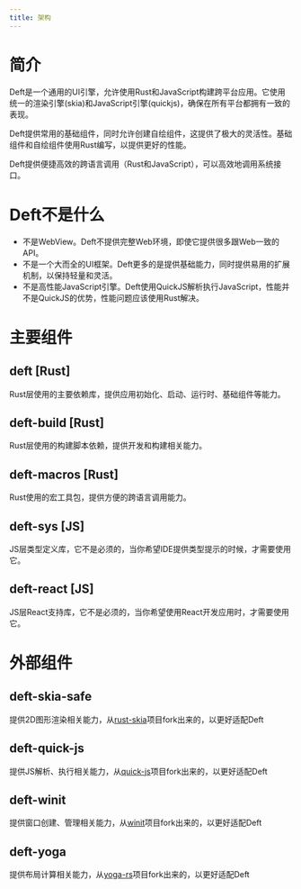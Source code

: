 ```yaml
---
title: 架构
---
```


# 简介

Deft是一个通用的UI引擎，允许使用Rust和JavaScript构建跨平台应用。它使用统一的渲染引擎(skia)和JavaScript引擎(quickjs)，确保在所有平台都拥有一致的表现。

Deft提供常用的基础组件，同时允许创建自绘组件，这提供了极大的灵活性。基础组件和自绘组件使用Rust编写，以提供更好的性能。

Deft提供便捷高效的跨语言调用（Rust和JavaScript），可以高效地调用系统接口。

# Deft不是什么

* 不是WebView。Deft不提供完整Web环境，即使它提供很多跟Web一致的API。
* 不是一个大而全的UI框架。Deft更多的是提供基础能力，同时提供易用的扩展机制，以保持轻量和灵活。
* 不是高性能JavaScript引擎。Deft使用QuickJS解析执行JavaScript，性能并不是QuickJS的优势，性能问题应该使用Rust解决。

# 主要组件

## deft [Rust]

Rust层使用的主要依赖库，提供应用初始化、启动、运行时、基础组件等能力。

## deft-build [Rust]

Rust层使用的构建脚本依赖，提供开发和构建相关能力。

## deft-macros [Rust]

Rust使用的宏工具包，提供方便的跨语言调用能力。

## deft-sys [JS]

JS层类型定义库，它不是必须的，当你希望IDE提供类型提示的时候，才需要使用它。

## deft-react [JS]

JS层React支持库，它不是必须的，当你希望使用React开发应用时，才需要使用它。

# 外部组件

## deft-skia-safe

提供2D图形渲染相关能力，从[rust-skia](https://github.com/rust-skia/rust-skia)项目fork出来的，以更好适配Deft

## deft-quick-js

提供JS解析、执行相关能力，从[quick-js](https://github.com/theduke/quickjs-rs)项目fork出来的，以更好适配Deft

## deft-winit

提供窗口创建、管理相关能力，从[winit](https://github.com/rust-windowing/winit)项目fork出来的，以更好适配Deft

## deft-yoga

提供布局计算相关能力，从[yoga-rs](https://github.com/bschwind/yoga-rs)项目fork出来的，以更好适配Deft


